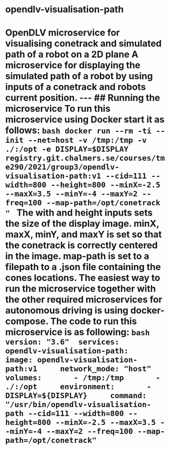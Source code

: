# opendlv-visualisation-path
# OpenDLV microservice for visualising conetrack and simulated path of a robot on a 2D plane  A microservice for displaying the simulated path of a robot by using inputs of a conetrack and robots current position.  --- ## Running the microservice   To run this microservice using Docker start it as follows: ```bash docker run --rm -ti --init --net=host -v /tmp:/tmp -v ./:/opt -e DISPLAY=$DISPLAY registry.git.chalmers.se/courses/tme290/2021/group3/opendlv-visualisation-path:v1 --cid=111 --width=800 --height=800 --minX=-2.5 --maxX=3.5 --minY=-4 --maxY=2 --freq=100 --map-path=/opt/conetrack " ``` The with and height inputs sets the size of the display image. minX, maxX, minY, and maxY is set so that the conetrack is correctly centered in the image. map-path is set to a filepath to a .json file containing the cones locations.  The easiest way to run the microservice together with the other required microservices for autonomous driving is using docker-compose. The code to run this microservice is as following: ```bash version: "3.6"  services:   opendlv-visualisation-path:     image: opendlv-visualisation-path:v1     network_mode: "host"     volumes:       - /tmp:/tmp       - ./:/opt     environment:       - DISPLAY=${DISPLAY}     command: "/usr/bin/opendlv-visualisation-path --cid=111 --width=800 --height=800 --minX=-2.5 --maxX=3.5 --minY=-4 --maxY=2 --freq=100 --map-path=/opt/conetrack"  ```
